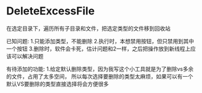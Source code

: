 DeleteExcessFile
================

在选定目录下，遍历所有子目录和文件，把选定类型的文件移到回收站


已知问题:
	1.只能添加类型，不能删除
	2.执行时，本想禁用按钮，但只禁用到其中一个按钮
	3.删除时，软件会卡死，估计问题和2一样，之后把操作放到新线程上应该可以解决问题
	
有待添加的功能:
	1.给定默认删除类型，因为我写这个小工具就是为了删除vs多余的文件，占用了太多空间，
	所以每次选择要删除的类型太麻烦，如果可以有一个默认VS要删除的类型直接选择将会方便很多